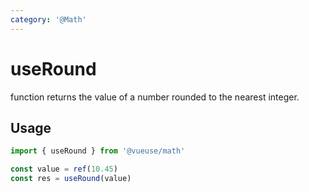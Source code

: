 ```yaml
---
category: '@Math'
---
```


# useRound

 function returns the value of a number rounded to the nearest integer.

## Usage

```ts
import { useRound } from '@vueuse/math'

const value = ref(10.45)
const res = useRound(value)
```

